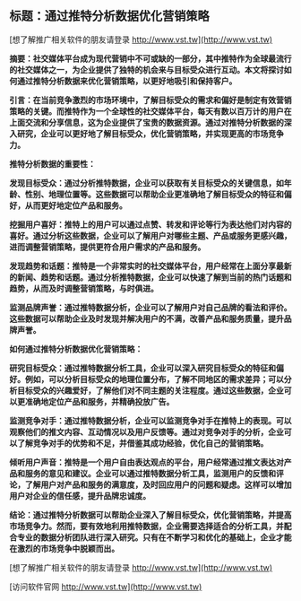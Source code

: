## **标题：通过推特分析数据优化营销策略**

[想了解推广相关软件的朋友请登录 http://www.vst.tw](http://www.vst.tw)

**摘要：社交媒体平台成为现代营销中不可或缺的一部分，其中推特作为全球最流行的社交媒体之一，为企业提供了独特的机会来与目标受众进行互动。本文将探讨如何通过推特分析数据来优化营销策略，以更好地吸引和保持客户。**

**引言：在当前竞争激烈的市场环境中，了解目标受众的需求和偏好是制定有效营销策略的关键。而推特作为一个全球性的社交媒体平台，每天有数以百万计的用户在上面交流和分享信息，这为企业提供了宝贵的数据资源。通过对推特分析数据的深入研究，企业可以更好地了解目标受众，优化营销策略，并实现更高的市场竞争力。**

**推特分析数据的重要性：**

**发现目标受众：通过分析推特数据，企业可以获取有关目标受众的关键信息，如年龄、性别、地理位置等。这些数据可以帮助企业更准确地了解目标受众的特征和偏好，从而更好地定位产品和服务。**

**挖掘用户喜好：推特上的用户可以通过点赞、转发和评论等行为表达他们对内容的喜好。通过分析这些数据，企业可以了解用户对哪些主题、产品或服务更感兴趣，进而调整营销策略，提供更符合用户需求的产品和服务。**

**发现趋势和话题：推特是一个非常实时的社交媒体平台，用户经常在上面分享最新的新闻、趋势和话题。通过分析推特数据，企业可以快速了解到当前的热门话题和趋势，从而及时调整营销策略，与时俱进。**

**监测品牌声誉：通过推特数据分析，企业可以了解用户对自己品牌的看法和评价。这些数据可以帮助企业及时发现并解决用户的不满，改善产品和服务质量，提升品牌声誉。**

**如何通过推特分析数据优化营销策略：**

**研究目标受众：通过推特数据分析工具，企业可以深入研究目标受众的特征和偏好。例如，可以分析目标受众的地理位置分布，了解不同地区的需求差异；可以分析目标受众的兴趣爱好，了解他们对不同主题的关注程度。通过这些数据，企业可以更准确地定位产品和服务，并精确投放广告。**

**监测竞争对手：通过推特数据分析，企业可以监测竞争对手在推特上的表现。可以观察他们的推文内容、互动情况以及用户反馈等。通过对竞争对手的分析，企业可以了解竞争对手的优势和不足，并借鉴其成功经验，优化自己的营销策略。**

**倾听用户声音：推特是一个用户自由表达观点的平台，用户经常通过推文表达对产品和服务的意见和建议。企业可以通过推特数据分析工具，监测用户的反馈和评论，了解用户对产品和服务的满意度，及时回应用户的问题和疑虑。这样可以增加用户对企业的信任感，提升品牌忠诚度。**

**结论：通过推特分析数据可以帮助企业深入了解目标受众，优化营销策略，并提高市场竞争力。然而，要有效地利用推特数据，企业需要选择适合的分析工具，并配合专业的数据分析团队进行深入研究。只有在不断学习和优化的基础上，企业才能在激烈的市场竞争中脱颖而出。**

[想了解推广相关软件的朋友请登录 http://www.vst.tw](http://www.vst.tw)


[访问软件官网 http://www.vst.tw](http://www.vst.tw)
